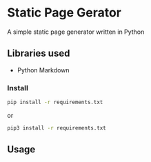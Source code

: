 # Static Page Gerator

A simple static page generator written in Python

## Libraries used

- Python Markdown

### Install
```bash
pip install -r requirements.txt
```
or
```bash
pip3 install -r requirements.txt
```

## Usage